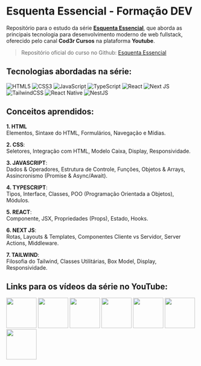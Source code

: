 # Esquenta Essencial - Formação DEV

Repositório para o estudo da série [**Esquenta Essencial**](https://www.youtube.com/playlist?list=PLdPPE0hUkt0raBdbQiTBy1l15AIEL6YCU), que aborda as principais tecnologia para desenvolvimento moderno de web fullstack, oferecido pelo canal **Cod3r Cursos** na plataforma **Youtube**.

> Repositório oficial do curso no Github: [Esquenta Essencial](https://github.com/formacaodev/esquenta-essencial)

## Tecnologias abordadas na série:

![HTML5](https://img.shields.io/badge/html5-%23E34F26.svg?style=for-the-badge&logo=html5&logoColor=white)
![CSS3](https://img.shields.io/badge/css3-%231572B6.svg?style=for-the-badge&logo=css3&logoColor=white)
![JavaScript](https://img.shields.io/badge/javascript-%23323330.svg?style=for-the-badge&logo=javascript&logoColor=%23F7DF1E)
![TypeScript](https://img.shields.io/badge/typescript-%23007ACC.svg?style=for-the-badge&logo=typescript&logoColor=white)
![React](https://img.shields.io/badge/react-%2320232a.svg?style=for-the-badge&logo=react&logoColor=%2361DAFB)
![Next JS](https://img.shields.io/badge/Next-black?style=for-the-badge&logo=next.js&logoColor=white)
![TailwindCSS](https://img.shields.io/badge/tailwindcss-%2338B2AC.svg?style=for-the-badge&logo=tailwind-css&logoColor=white)
![React Native](https://img.shields.io/badge/react_native-%2320232a.svg?style=for-the-badge&logo=react&logoColor=%2361DAFB)
![NestJS](https://img.shields.io/badge/nestjs-%23E0234E.svg?style=for-the-badge&logo=nestjs&logoColor=white)

## Conceitos aprendidos:

**1. HTML** <br/>
Elementos, Sintaxe do HTML, Formulários, Navegação e Mídias.

**2. CSS**: <br/>
Seletores, Integração com HTML, Modelo Caixa, Display, Responsividade.

**3. JAVASCRIPT**: <br/>
Dados & Operadores, Estrutura de Controle, Funções, Objetos & Arrays, Assincronismo (Promise & Async/Await).

**4. TYPESCRIPT**: <br/>
Tipos, Interface, Classes, POO (Programação Orientada a Objetos), Módulos.

**5. REACT**: <br/>
Componente, JSX, Propriedades (Props), Estado, Hooks.

**6. NEXT JS**: <br/>
Rotas, Layouts & Templates, Componentes Cliente vs Servidor, Server Actions, Middleware.

**7. TAILWIND**: <br/>
Filosofia do Tailwind, Classes Utilitárias, Box Model, Display, Responsividade.

## Links para os vídeos da série no YouTube:

[<img src="../esquenta-essencial-cod3r/assets/essencial-html.png" width="80px"/>](https://www.youtube.com/watch?v=BRd8_yFzQiA)
[<img src="../esquenta-essencial-cod3r/assets/essencial-css.png" width="80px"/>](https://www.youtube.com/watch?v=QxWxhjH98R0)
[<img src="../esquenta-essencial-cod3r/assets/essencial-javascript.png" width="80px"/>](https://www.youtube.com/watch?v=oYhNLfh7oto)
[<img src="../esquenta-essencial-cod3r/assets/essencial-typescript.png" width="80px"/>](https://www.youtube.com/watch?v=X2MV17E9nxE)
[<img src="../esquenta-essencial-cod3r/assets/essencial-react.png" width="80px"/>](https://www.youtube.com/watch?v=tYjYfWG8L3o)
[<img src="../esquenta-essencial-cod3r/assets/essencial-next.png" width="80px"/>](https://www.youtube.com/watch?v=BSrmGMC1-is)
[<img src="../esquenta-essencial-cod3r/assets/essencial-tailwind.png" width="80px"/>](https://www.youtube.com/watch?v=tMgOTc2xRx0)
